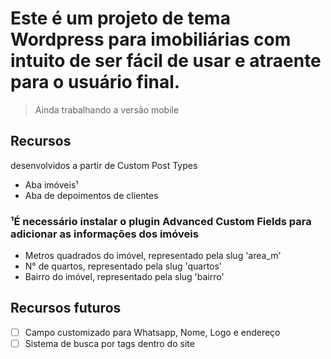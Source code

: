 # Este é um projeto de tema Wordpress para imobiliárias com intuito de ser fácil de usar e atraente para o usuário final.

> Ainda trabalhando a versão mobile



## Recursos
desenvolvidos a partir de Custom Post Types
+ Aba imóveis¹
+ Aba de depoimentos de clientes


### ¹É necessário instalar o plugin Advanced Custom Fields para adicionar as informações dos imóveis
+ Metros quadrados do imóvel, representado pela slug 'area_m'
+ N° de quartos, representado pela slug 'quartos'
+ Bairro do imóvel, representado pela slug 'bairro'


## Recursos futuros
- [ ] Campo customizado para Whatsapp, Nome, Logo e endereço
- [ ] Sistema de busca por tags dentro do site